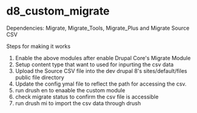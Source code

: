 # d8_custom_migrate
Dependencies: Migrate, Migrate_Tools, Migrate_Plus and Migrate Source CSV

Steps for making it works
1. Enable the above modules after enable Drupal Core's Migrate Module
2. Setup content type that want to used for inpurting the csv data
3. Upload the Source CSV file into the dev drupal 8's sites/default/files public file directory
4. Update the config ymal file to reflect the path for accessing the csv.
5. run drush en to enaable the custom module
6. check migrate status to confirm the csv file is accessible
7. run drush mi to import the csv data through drush
